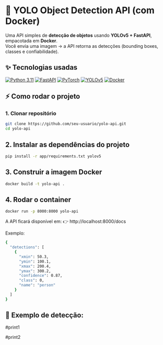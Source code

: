 # 🚀 YOLO Object Detection API (com Docker)

Uma API simples de **detecção de objetos** usando **YOLOv5 + FastAPI**, empacotada em **Docker**.  
Você envia uma imagem → a API retorna as detecções (bounding boxes, classes e confiabilidade).

## ✨ Tecnologias usadas
[![Python 3.11](https://img.shields.io/badge/Python-3.11-blue?style=for-the-badge&logo=python&logoColor=white)](https://www.python.org/)
[![FastAPI](https://img.shields.io/badge/FastAPI-✨-green?style=for-the-badge&logo=fastapi&logoColor=white)](https://fastapi.tiangolo.com/)
[![PyTorch](https://img.shields.io/badge/PyTorch-🔥-red?style=for-the-badge&logo=pytorch&logoColor=white)](https://pytorch.org/)
[![YOLOv5](https://img.shields.io/badge/YOLOv5-🚀-orange?style=for-the-badge&logo=github&logoColor=white)](https://github.com/ultralytics/yolov5)
[![Docker](https://img.shields.io/badge/Docker-🐳-blue?style=for-the-badge&logo=docker&logoColor=white)](https://www.docker.com/)

## ⚡ Como rodar o projeto

### 1. Clonar repositório
```bash
git clone https://github.com/seu-usuario/yolo-api.git
cd yolo-api
```

## 2. Instalar as dependências do projeto

```bash
pip install -r app/requirements.txt yolov5
```

## 3. Construir a imagem Docker

```bash
docker build -t yolo-api .
```

## 4. Rodar o container

```bash
docker run -p 8000:8000 yolo-api
```

A API ficará disponível em:
👉 http://localhost:8000/docs

Exemplo:

```bash
{
  "detections": [
    {
      "xmin": 50.3,
      "ymin": 100.1,
      "xmax": 200.4,
      "ymax": 300.2,
      "confidence": 0.87,
      "class": 0,
      "name": "person"
    }
  ]
}
```

## 📸 Exemplo de detecção:

#print1

#print2

